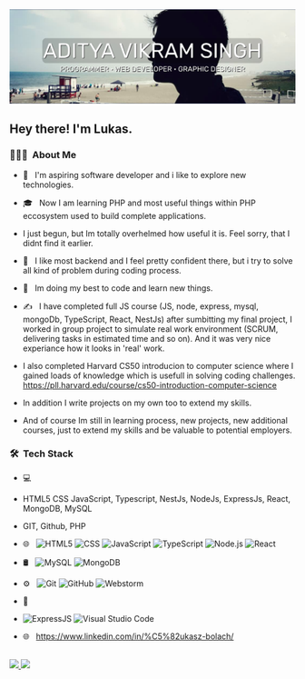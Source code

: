 <img src="https://raw.githubusercontent.com/AVS1508/AVS1508/master/assets/Aditya%20Vikram%20Singh%20Banner.png">

<h2> Hey there! I'm Lukas.</h2>

<h3> 👨🏻‍💻 &nbsp;About Me </h3>

- 🤔 &nbsp; I'm aspiring software developer and i like to explore new technologies.
- 🎓 &nbsp; Now I am learning PHP and most useful things within PHP eccosystem used to build complete applications.
- I just begun, but Im totally overhelmed how useful it is. Feel sorry, that I didnt find it earlier.
- 💼 &nbsp; I like most backend and I feel pretty confident there, but i try to solve all kind of problem during coding process.
- 🌱 &nbsp; Im doing my best to code and learn new things.
- ✍️ &nbsp; I have completed full JS course (JS, node, express, mysql, mongoDb, TypeScript, React, NestJs) after sumbitting my final project, I worked in group project to simulate real work environment (SCRUM, delivering tasks in estimated time and so on). And it was very nice experiance how it looks in 'real' work.

- I also completed Harvard CS50 introducion to computer science where I gained loads of knowledge which is usefull in solving coding challenges.
  https://pll.harvard.edu/course/cs50-introduction-computer-science
  
- In addition I write projects on my own too to extend my skills.
- And of course Im still in  learning process, new projects, new additional courses, just to extend my skills and be valuable to potential employers. 

<h3> 🛠 &nbsp;Tech Stack</h3>

- 💻 &nbsp;
- HTML5 CSS JavaScript, Typescript, NestJs, NodeJs, ExpressJs, React, MongoDB, MySQL
- GIT, Github, PHP

 
 
  
- 🌐 &nbsp;
  ![HTML5](https://img.shields.io/badge/-HTML5-333333?style=flat&logo=HTML5)
  ![CSS](https://img.shields.io/badge/-CSS-333333?style=flat&logo=CSS3&logoColor=1572B6)
  ![JavaScript](https://img.shields.io/badge/-JavaScript-333333?style=flat&logo=javascript)
  ![TypeScript](https://img.shields.io/badge/-Bootstrap-333333?style=flat&logo=bootstrap&logoColor=563D7C)
  ![Node.js](https://img.shields.io/badge/-Node.js-333333?style=flat&logo=node.js)
  ![React](https://img.shields.io/badge/-React-333333?style=flat&logo=react)
- 🛢 &nbsp;
  ![MySQL](https://img.shields.io/badge/-MySQL-333333?style=flat&logo=mysql)
  ![MongoDB](https://img.shields.io/badge/-MongoDB-333333?style=flat&logo=mongodb)
- ⚙️ &nbsp;
  ![Git](https://img.shields.io/badge/-Git-333333?style=flat&logo=git)
  ![GitHub](https://img.shields.io/badge/-GitHub-333333?style=flat&logo=github)
  ![Webstorm](https://img.shields.io/badge/-Markdown-333333?style=flat&logo=markdown)
- 🔧 &nbsp;
- ![ExpressJS](https://img.shields.io/badge/-Git-333333?style=flat&logo=git)
  ![Visual Studio Code](https://img.shields.io/badge/-Visual%20Studio%20Code-333333?style=flat&logo=visual-studio-code&logoColor=007ACC)

 - 🌐 &nbsp;  https://www.linkedin.com/in/%C5%82ukasz-bolach/

<br/>

<a href="https://github.com/AVS1508">
  <img height="180em" src="https://github-readme-stats.vercel.app/api?username=L00ka5z78&theme=buefy&show_icons=true" />
  <img height="180em" src="https://github-readme-stats.vercel.app/api/top-langs/?username=L00ka5z78&theme=buefy&layout=compact" />
</a>


<br/>

